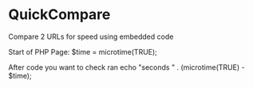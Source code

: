 QuickCompare
============

Compare 2 URLs for speed using embedded code

Start of PHP Page:
	$time = microtime(TRUE);

After code you want to check ran
	echo "seconds " . (microtime(TRUE) - $time);
	